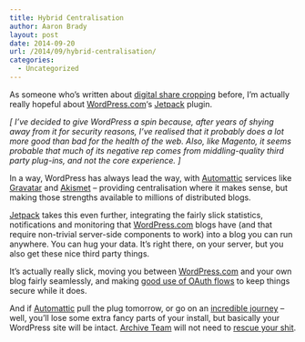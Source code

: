 ```yaml
---
title: Hybrid Centralisation
author: Aaron Brady
layout: post
date: 2014-09-20
url: /2014/09/hybrid-centralisation/
categories:
  - Uncategorized
---
```

As someone who&#8217;s written about [digital share cropping][1] before, I&#8217;m actually really hopeful about [WordPress.com][2]&#8216;s [Jetpack][3] plugin.

_[ I&#8217;ve decided to give WordPress a spin because, after years of shying away from it for security reasons, I&#8217;ve realised that it probably does a lot more good than bad for the health of the web. Also, like Magento, it seems probable that much of its negative rep comes from middling-quality third party plug-ins, and not the core experience. ]_

In a way, WordPress has always lead the way, with [Automattic][4] services like [Gravatar][5] and [Akismet][6] &#8211; providing centralisation where it makes sense, but making those strengths available to millions of distributed blogs.

[Jetpack][3] takes this even further, integrating the fairly slick statistics, notifications and monitoring that [WordPress.com][2] blogs have (and that require non-trivial server-side components to work) into a blog you can run anywhere. You can hug your data. It&#8217;s right there, on your server, but you also get these nice third party things.

It&#8217;s actually really slick, moving you between [WordPress.com][2] and your own blog fairly seamlessly, and making [good use of OAuth flows][7] to keep things secure while it does.

And if [Automattic][4] pull the plug tomorrow, or go on an [incredible journey][8] &#8211; well, you&#8217;ll lose some extra fancy parts of your install, but basically your WordPress site will be intact. [Archive Team][9] will not need to [rescue your shit][10].

 [1]: http://www.insom.me.uk/post/geocities-and-prismatic-identity.html#share-cropping
 [2]: http://www.wordpress.com/
 [3]: http://jetpack.me/
 [4]: http://automattic.com/
 [5]: https://secure.gravatar.com/
 [6]: http://akismet.com/
 [7]: http://developer.wordpress.com/docs/oauth2/
 [8]: http://ourincrediblejourney.tumblr.com/
 [9]: http://www.archiveteam.org/index.php?title=Main_Page
 [10]: http://www.archiveteam.org/index.php?title=File:Archiveteam.jpg


